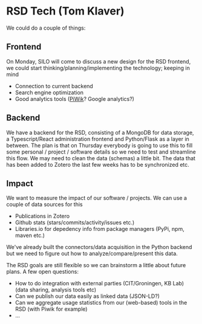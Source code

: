 # RSD Tech (Tom Klaver)

We could do a couple of things:
## Frontend
On Monday, SILO will come to discuss a new design for the RSD frontend, we could start thinking/planning/implementing the technology; keeping in mind
* Connection to current backend
* Search engine optimization
* Good analytics tools ([PiWik](https://piwik.org/)? Google analytics?)

## Backend
We have a backend for the RSD, consisting of a MongoDB for data storage, a Typescript/React administration frontend and Python/Flask as a layer in between. The plan is that on Thursday everybody is going to use this to fill some personal / project / software details so we need to test and streamline this flow. We may need to clean the data (schemas) a little bit. The data that has been added to Zotero the last few weeks has to be synchronized etc.

## Impact
We want to measure the impact of our software / projects. We can use a couple of data sources for this
* Publications in Zotero
* Github stats (stars/commits/activity/issues etc.)
* Libraries.io for depedency info from package managers (PyPi, npm, maven etc.)

We've already built the connectors/data acquisition in the Python backend but we need to figure out how to analyze/compare/present this data.

The RSD goals are still flexible so we can brainstorm a little about future plans. A few open questions:
* How to do integration with external parties (CIT/Groningen, KB Lab) (data sharing, analysis tools etc)
* Can we publish our data easily as linked data (JSON-LD?) 
* Can we aggregate usage statistics from our (web-based) tools in the RSD (with Piwik for example)
* ...
